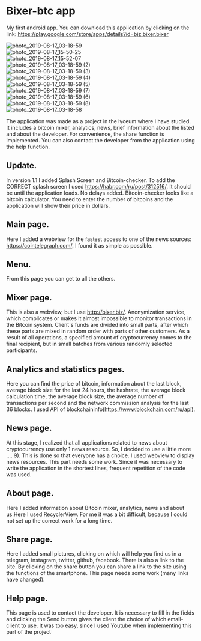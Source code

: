 # Bixer-btc app
My first android app. 
You can download this application by clicking on the link: https://play.google.com/store/apps/details?id=biz.bixer.bixer

![photo_2019-08-17_03-18-59](https://user-images.githubusercontent.com/45006912/63211905-62057480-c106-11e9-9f58-1e8cd6f2aa5f.jpg)  
![photo_2019-08-17_15-50-25](https://user-images.githubusercontent.com/45006912/63211937-c9bbbf80-c106-11e9-96a4-5954f84640b6.jpg)  
![photo_2019-08-17_15-52-07](https://user-images.githubusercontent.com/45006912/63211957-08ea1080-c107-11e9-8cb8-9756f43e2fa9.jpg)  
![photo_2019-08-17_03-18-59 (2)](https://user-images.githubusercontent.com/45006912/63211985-5e262200-c107-11e9-9070-68d5e5586db6.jpg)  
![photo_2019-08-17_03-18-59 (3)](https://user-images.githubusercontent.com/45006912/63211971-2f0fb080-c107-11e9-80b0-ec3909efd16f.jpg)  
![photo_2019-08-17_03-18-59 (4)](https://user-images.githubusercontent.com/45006912/63211974-45b60780-c107-11e9-8789-543c852a0ae6.jpg)  
![photo_2019-08-17_03-18-59 (5)](https://user-images.githubusercontent.com/45006912/63211976-48186180-c107-11e9-81b3-16ff745657f9.jpg)  
![photo_2019-08-17_03-18-59 (7)](https://user-images.githubusercontent.com/45006912/63211991-739b4c00-c107-11e9-8846-67940422207b.jpg)  
![photo_2019-08-17_03-18-59 (6)](https://user-images.githubusercontent.com/45006912/63212006-962d6500-c107-11e9-90a2-2a37a7b8799e.jpg)  
![photo_2019-08-17_03-18-59 (8)](https://user-images.githubusercontent.com/45006912/63212007-988fbf00-c107-11e9-89c8-54aae17038c8.jpg)  
![photo_2019-08-17_03-18-58](https://user-images.githubusercontent.com/45006912/63212008-9af21900-c107-11e9-949c-82bf5bcf95ed.jpg)

The application was made as a project in the lyceum where I have  studied. It includes a bitcoin mixer, analytics, news, brief information about the listed and about the developer. For convenience, the share function is implemented. You can also contact the developer from the application using the help function.
## Update.
In version 1.1 I added Splash Screen and Bitcoin-checker.
To add the CORRECT splash screen I used https://habr.com/ru/post/312516/. It should be until the application loads. No delays added.
Bitcoin-checker looks like a bitcoin calculator. You need to enter the number of bitcoins and the application will show their price in dollars.
## Main page.
Here I added a webview for the fastest access to one of the news sources: https://cointelegraph.com/. I found it as simple as possible.
## Menu. 
From this page you can get to all the others.
## Mixer page. 
This is also a webview, but I use http://bixer.biz/. Anonymization service, which complicates or makes it almost impossible to monitor transactions in the Bitcoin system. Client's funds are divided into small parts, after which these parts are mixed in random order with parts of other customers. As a result of all operations, a specified amount of cryptocurrency comes to the final recipient, but in small batches from various randomly selected participants.
## Analytics and statistics pages.
Here you can find the price of bitcoin, information about the last block, average block size for the last 24 hours, the hashrate, the average block calculation time, the average block size, the average number of transactions per second and the network commission analysis for the last 36 blocks. I used API of blockchaininfo(https://www.blockchain.com/ru/api).
## News page. 
At this stage, I realized that all applications related to news about cryptocurrency use only 1 news resource. So, I decided to use a little more .... 9). This is done so that everyone has a choice. I used webview to display news resources. This part needs some work. Since it was necessary to write the application in the shortest lines, frequent repetition of the code was used.
## About page. 
Here I added information about Bitcoin mixer, analytics, news and about us.Here I used RecyclerView. For me it was a bit difficult, because I could not set up the correct work for a long time.
## Share page.
Here I added small pictures, clicking on which will help you find us in a telegram, instagram, twitter, github, facebook. There is also a link to the site. By clicking on the share button you can share a link to the site using the functions of the smartphone. This page needs some work (many links have changed).
## Help page.
This page is used to contact the developer. It is necessary to fill in the fields and clicking the Send button gives the client the choice of which email-client to use. It was too easy, since I used Youtube when implementing this part of the project
